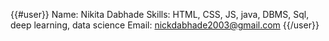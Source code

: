 {{#user}}
Name: Nikita Dabhade
Skills: HTML, CSS, JS, java, DBMS, Sql, deep learning, data science
Email: nickdabhade2003@gmail.com
{{/user}}
